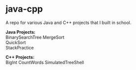 # java-cpp
A repo for various Java and C++ projects that I built in school.

**Java Projects:** \
BinarySearchTree
MergeSort\
QuickSort\
StackPractice

**C++ Projects:**\
BigInt
CountWords
SimulatedTreeShell
